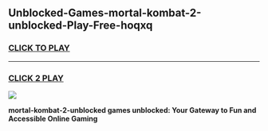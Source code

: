 
## Unblocked-Games-mortal-kombat-2-unblocked-Play-Free-hoqxq
<h3>
<a href="https://premium76.site?title=mortal-kombat-2-unblocked&ref=18A1">CLICK TO PLAY</a></h3>
<hr>

<h3>
<a href="https://premium76.site?title=mortal-kombat-2-unblocked&ref=18A1">CLICK 2 PLAY</a>
  
</h3>

<a href="https://premium76.site?title=mortal-kombat-2-unblocked&ref=18A1"><img src="https://clearcache.store/games.png"></a>


**mortal-kombat-2-unblocked games unblocked: Your Gateway to Fun and Accessible Online Gaming**
